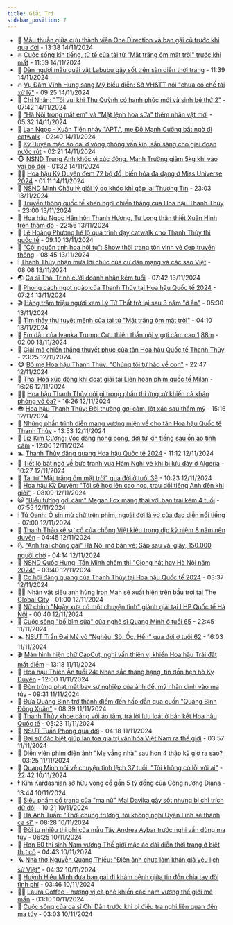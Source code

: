 ```yaml
---
title: Giải Trí
sidebar_position: 7
---
```


<!-- dantri-giai-tri:START -->
- 🤩 [Mâu thuẫn giữa cựu thành viên One Direction và bạn gái cũ trước khi qua đời](https://dantri.com.vn/giai-tri/mau-thuan-giua-cuu-thanh-vien-one-direction-va-ban-gai-cu-truoc-khi-qua-doi-20241114125424966.htm) - 13:38 14/11/2024
- 🔥 [Cuộc sống kín tiếng, tử tế của tài tử &quot;Mặt trăng ôm mặt trời&quot; trước khi mất](https://dantri.com.vn/giai-tri/cuoc-song-kin-tieng-tu-te-cua-tai-tu-mat-trang-om-mat-troi-truoc-khi-mat-20241114110235403.htm) - 11:59 14/11/2024
- 🚀 [Dàn người mẫu quái vật Labubu gây sốt trên sàn diễn thời trang](https://dantri.com.vn/giai-tri/dan-nguoi-mau-quai-vat-labubu-gay-sot-tren-san-dien-thoi-trang-20241113105811856.htm) - 11:39 14/11/2024
- 🔥 [Vụ Đàm Vĩnh Hưng sang Mỹ biểu diễn: Sở VH&amp;TT nói &quot;chưa có chế tài xử lý&quot;](https://dantri.com.vn/giai-tri/vu-dam-vinh-hung-sang-my-bieu-dien-so-vhtt-noi-chua-co-che-tai-xu-ly-20241114145417290.htm) - 09:25 14/11/2024
- 🌈 [Chí Nhân: &quot;Tôi vui khi Thu Quỳnh có hạnh phúc mới và sinh bé thứ 2&quot;](https://dantri.com.vn/giai-tri/chi-nhan-toi-vui-khi-thu-quynh-co-hanh-phuc-moi-va-sinh-be-thu-2-20241114092811112.htm) - 07:42 14/11/2024
- 📝 [&quot;Hà Nội trong mắt em&quot; và &quot;Mật lệnh hoa sữa&quot; thêm nhân vật mới](https://dantri.com.vn/giai-tri/ha-noi-trong-mat-em-va-mat-lenh-hoa-sua-them-nhan-vat-moi-20241113212048990.htm) - 05:32 14/11/2024
- 💪 [Lan Ngọc - Xuân Tiền nhảy &quot;APT.&quot;, mẹ Đỗ Mạnh Cường bất ngờ đi catwalk](https://dantri.com.vn/giai-tri/lan-ngoc-xuan-tien-nhay-apt-me-do-manh-cuong-bat-ngo-di-catwalk-20241113104556045.htm) - 02:40 14/11/2024
- 🤡 [Kỳ Duyên mặc áo dài ở vòng phỏng vấn kín, sẵn sàng cho giai đoạn nước rút](https://dantri.com.vn/giai-tri/ky-duyen-mac-ao-dai-o-vong-phong-van-kin-san-sang-cho-giai-doan-nuoc-rut-20241114085905673.htm) - 02:21 14/11/2024
- 🐵 [NSND Trung Anh khóc vì xúc động, Mạnh Trường giảm 5kg khi vào vai bộ đội](https://dantri.com.vn/giai-tri/nsnd-trung-anh-khoc-vi-xuc-dong-manh-truong-giam-5kg-khi-vao-vai-bo-doi-20241113101711969.htm) - 01:32 14/11/2024
- 🧑‍🏫 [Hoa hậu Kỳ Duyên đem 72 bộ đồ, biến hóa đa dạng ở Miss Universe 2024](https://dantri.com.vn/giai-tri/hoa-hau-ky-duyen-dem-72-bo-do-bien-hoa-da-dang-o-miss-universe-2024-20241112194417830.htm) - 01:11 14/11/2024
- 💂 [NSND Minh Châu lý giải lý do khóc khi gặp lại Thương Tín](https://dantri.com.vn/giai-tri/nsnd-minh-chau-ly-giai-ly-do-khoc-khi-gap-lai-thuong-tin-20241113222500908.htm) - 23:03 13/11/2024
- 🤠 [Truyền thông quốc tế khen ngợi chiến thắng của Hoa hậu Thanh Thủy](https://dantri.com.vn/giai-tri/truyen-thong-quoc-te-khen-ngoi-chien-thang-cua-hoa-hau-thanh-thuy-20241113183032618.htm) - 23:00 13/11/2024
- 🫶 [Hoa hậu Ngọc Hân hôn Thanh Hương, Tự Long thân thiết Xuân Hinh trên thảm đỏ](https://dantri.com.vn/giai-tri/hoa-hau-ngoc-han-hon-thanh-huong-tu-long-than-thiet-xuan-hinh-tren-tham-do-20241113110306936.htm) - 22:56 13/11/2024
- 🦏 [Lê Hoàng Phương hé lộ quá trình dạy catwalk cho Thanh Thủy thi quốc tế](https://dantri.com.vn/giai-tri/le-hoang-phuong-he-lo-qua-trinh-day-catwalk-cho-thanh-thuy-thi-quoc-te-20241113115605847.htm) - 09:10 13/11/2024
- 🧰 [&quot;Cội nguồn tinh hoa hội tụ&quot;: Show thời trang tôn vinh vẻ đẹp truyền thống](https://dantri.com.vn/giai-tri/coi-nguon-tinh-hoa-hoi-tu-show-thoi-trang-ton-vinh-ve-dep-truyen-thong-20241113152641534.htm) - 08:45 13/11/2024
- 🕯 [Thanh Thủy nhận mưa lời chúc của cư dân mạng và các sao Việt](https://dantri.com.vn/giai-tri/thanh-thuy-nhan-mua-loi-chuc-cua-cu-dan-mang-va-cac-sao-viet-20241113080037531.htm) - 08:08 13/11/2024
- 🌏 [Ca sĩ Thái Trinh cưới doanh nhân kém tuổi](https://dantri.com.vn/giai-tri/ca-si-thai-trinh-cuoi-doanh-nhan-kem-tuoi-20241112235909309.htm) - 07:42 13/11/2024
- 🌈 [Phong cách ngọt ngào của Thanh Thủy tại Hoa hậu Quốc tế 2024](https://dantri.com.vn/giai-tri/phong-cach-ngot-ngao-cua-thanh-thuy-tai-hoa-hau-quoc-te-2024-20241113075359829.htm) - 07:24 13/11/2024
- 🎬 [Hàng trăm triệu người xem Lý Tử Thất trở lại sau 3 năm &quot;ở ẩn&quot;](https://dantri.com.vn/giai-tri/hang-tram-trieu-nguoi-xem-ly-tu-that-tro-lai-sau-3-nam-o-an-20241113095853777.htm) - 05:30 13/11/2024
- 👀 [Tìm thấy thư tuyệt mệnh của tài tử &quot;Mặt trăng ôm mặt trời&quot;](https://dantri.com.vn/giai-tri/tim-thay-thu-tuyet-menh-cua-tai-tu-mat-trang-om-mat-troi-20241113093508472.htm) - 04:10 13/11/2024
- 🧰 [Em dâu của Ivanka Trump: Cựu thiên thần nội y gợi cảm cao 1,88m](https://dantri.com.vn/giai-tri/em-dau-cua-ivanka-trump-cuu-thien-than-noi-y-goi-cam-cao-188m-20241110174127259.htm) - 02:00 13/11/2024
- 🧰 [Giải mã chiến thắng thuyết phục của tân Hoa hậu Quốc tế Thanh Thủy](https://dantri.com.vn/giai-tri/giai-ma-chien-thang-thuyet-phuc-cua-tan-hoa-hau-quoc-te-thanh-thuy-20241112235501645.htm) - 23:25 12/11/2024
- 🐵 [Bố mẹ Hoa hậu Thanh Thủy: &quot;Chúng tôi tự hào về con&quot;](https://dantri.com.vn/giai-tri/bo-me-hoa-hau-thanh-thuy-chung-toi-tu-hao-ve-con-20241112231243134.htm) - 22:47 12/11/2024
- 🐘 [Thái Hòa xúc động khi đoạt giải tại Liên hoan phim quốc tế Milan](https://dantri.com.vn/giai-tri/thai-hoa-xuc-dong-khi-doat-giai-tai-lien-hoan-phim-quoc-te-milan-20241112215449398.htm) - 16:26 12/11/2024
- 🧑‍💻 [Hoa hậu Thanh Thủy nói gì trong phần thi ứng xử khiến cả khán phòng vỡ òa?](https://dantri.com.vn/giai-tri/hoa-hau-thanh-thuy-noi-gi-trong-phan-thi-ung-xu-khien-ca-khan-phong-vo-oa-20241112223015917.htm) - 16:26 12/11/2024
- 😎 [Hoa hậu Thanh Thủy: Đời thường gợi cảm, lột xác sau thẩm mỹ](https://dantri.com.vn/giai-tri/hoa-hau-thanh-thuy-doi-thuong-goi-cam-lot-xac-sau-tham-my-20241112211708031.htm) - 15:16 12/11/2024
- 🧰 [Những phần trình diễn mang vương miện về cho tân Hoa hậu Quốc tế Thanh Thủy](https://dantri.com.vn/giai-tri/nhung-phan-trinh-dien-mang-vuong-mien-ve-cho-tan-hoa-hau-quoc-te-thanh-thuy-20241112203514553.htm) - 13:53 12/11/2024
- 🧰 [Liz Kim Cương: Vóc dáng nóng bỏng, đời tư kín tiếng sau ồn ào tình cảm](https://dantri.com.vn/giai-tri/liz-kim-cuong-voc-dang-nong-bong-doi-tu-kin-tieng-sau-on-ao-tinh-cam-20241106111957403.htm) - 12:00 12/11/2024
- 🏊 [Thanh Thủy đăng quang Hoa hậu Quốc tế 2024](https://dantri.com.vn/giai-tri/thanh-thuy-dang-quang-hoa-hau-quoc-te-2024-20241112175046904.htm) - 11:12 12/11/2024
- 🌋 [Tiết lộ bất ngờ về bức tranh vua Hàm Nghi vẽ khi bị lưu đày ở Algeria](https://dantri.com.vn/giai-tri/tiet-lo-bat-ngo-ve-buc-tranh-vua-ham-nghi-ve-khi-bi-luu-day-o-algeria-20241112164840729.htm) - 10:27 12/11/2024
- 🔭 [Tài tử &quot;Mặt trăng ôm mặt trời&quot; qua đời ở tuổi 39](https://dantri.com.vn/giai-tri/tai-tu-mat-trang-om-mat-troi-qua-doi-o-tuoi-39-20241112165942593.htm) - 10:23 12/11/2024
- 📝 [Hoa hậu Kỳ Duyên: &quot;Tôi sẽ học lên cao học, trau dồi tiếng Anh đến khi giỏi&quot;](https://dantri.com.vn/giai-tri/hoa-hau-ky-duyen-toi-se-hoc-len-cao-hoc-trau-doi-tieng-anh-den-khi-gioi-20241112130752886.htm) - 08:09 12/11/2024
- 😺 [&quot;Biểu tượng gợi cảm&quot; Megan Fox mang thai với bạn trai kém 4 tuổi](https://dantri.com.vn/giai-tri/bieu-tuong-goi-cam-megan-fox-mang-thai-voi-ban-trai-kem-4-tuoi-20241112112859624.htm) - 07:55 12/11/2024
- 🕯 [Tú Oanh: Ô sin mù chữ trên phim, ngoài đời là vợ của đạo diễn nổi tiếng](https://dantri.com.vn/giai-tri/tu-oanh-o-sin-mu-chu-tren-phim-ngoai-doi-la-vo-cua-dao-dien-noi-tieng-20241112110906283.htm) - 07:00 12/11/2024
- 🦄 [Thanh Thảo kể sự cố của chồng Việt kiều trong dịp kỷ niệm 8 năm nên duyên](https://dantri.com.vn/giai-tri/thanh-thao-ke-su-co-cua-chong-viet-kieu-trong-dip-ky-niem-8-nam-nen-duyen-20241112101037914.htm) - 04:45 12/11/2024
- 🌜 [&quot;Anh trai chông gai&quot; Hà Nội mở bán vé: Sập sau vài giây, 150.000 người chờ](https://dantri.com.vn/giai-tri/anh-trai-chong-gai-ha-noi-mo-ban-ve-sap-sau-vai-giay-150000-nguoi-cho-20241112103630271.htm) - 04:14 12/11/2024
- 👹 [NSND Quốc Hưng, Tấn Minh chấm thi &quot;Giọng hát hay Hà Nội năm 2024&quot;](https://dantri.com.vn/giai-tri/nsnd-quoc-hung-tan-minh-cham-thi-giong-hat-hay-ha-noi-nam-2024-20241112030211998.htm) - 03:40 12/11/2024
- 🚀 [Cơ hội đăng quang của Thanh Thủy tại Hoa hậu Quốc tế 2024](https://dantri.com.vn/giai-tri/co-hoi-dang-quang-cua-thanh-thuy-tai-hoa-hau-quoc-te-2024-20241112100205897.htm) - 03:37 12/11/2024
- 🧑‍💻 [Nhân vật siêu anh hùng Iron Man sẽ xuất hiện trên bầu trời tại The Global City](https://dantri.com.vn/giai-tri/nhan-vat-sieu-anh-hung-iron-man-se-xuat-hien-tren-bau-troi-tai-the-global-city-20241111212958566.htm) - 01:00 12/11/2024
- 🦩 [Nữ chính &quot;Ngày xưa có một chuyện tình&quot; giành giải tại LHP Quốc tế Hà Nội](https://dantri.com.vn/giai-tri/nu-chinh-ngay-xua-co-mot-chuyen-tinh-gianh-giai-tai-lhp-quoc-te-ha-noi-20241112063625150.htm) - 00:40 12/11/2024
- 💫 [Cuộc sống &quot;bố bỉm sữa&quot; của nghệ sĩ Quang Minh ở tuổi 65](https://dantri.com.vn/giai-tri/cuoc-song-bo-bim-sua-cua-nghe-si-quang-minh-o-tuoi-65-20241108090743210.htm) - 22:45 11/11/2024
- 🏊 [NSƯT Trần Đại Mý vở &quot;Nghêu, Sò, Ốc, Hến&quot; qua đời ở tuổi 62](https://dantri.com.vn/giai-tri/nsut-tran-dai-my-vo-ngheu-so-oc-hen-qua-doi-o-tuoi-62-20241111224924727.htm) - 16:03 11/11/2024
- 🎬 [Màn hình hiện chữ CapCut, nghi vấn thiên vị khiến Hoa hậu Trái đất mất điểm](https://dantri.com.vn/giai-tri/man-hinh-hien-chu-capcut-nghi-van-thien-vi-khien-hoa-hau-trai-dat-mat-diem-20241111091743946.htm) - 13:18 11/11/2024
- 💃 [Hoa hậu Thiên Ân tuổi 24: Nhan sắc thăng hạng, tin đồn hẹn hò Kỳ Duyên](https://dantri.com.vn/giai-tri/hoa-hau-thien-an-tuoi-24-nhan-sac-thang-hang-tin-don-hen-ho-ky-duyen-20241107010322585.htm) - 12:00 11/11/2024
- 🌊 [Đòn trừng phạt mất bay sự nghiệp của ảnh đế, mỹ nhân dính vào ma túy](https://dantri.com.vn/giai-tri/don-trung-phat-mat-bay-su-nghiep-cua-anh-de-my-nhan-dinh-vao-ma-tuy-20241111112123113.htm) - 09:31 11/11/2024
- 🧰 [Đưa Quảng Bình trở thành điểm đến hấp dẫn qua cuốn &quot;Quảng Bình Đông Xuân&quot;](https://dantri.com.vn/giai-tri/dua-quang-binh-tro-thanh-diem-den-hap-dan-qua-cuon-quang-binh-dong-xuan-20241111151610581.htm) - 08:39 11/11/2024
- 🦣 [Thanh Thủy khoe dáng với áo tắm, trả lời lưu loát ở bán kết Hoa hậu Quốc tế](https://dantri.com.vn/giai-tri/thanh-thuy-khoe-dang-voi-ao-tam-tra-loi-luu-loat-o-ban-ket-hoa-hau-quoc-te-20241111114845755.htm) - 05:23 11/11/2024
- 🥷 [NSƯT Tuấn Phong qua đời](https://dantri.com.vn/giai-tri/nsut-tuan-phong-qua-doi-20241111100120238.htm) - 04:18 11/11/2024
- 🦏 [Đại sứ đặc biệt giúp lan tỏa giá trị văn hóa Việt Nam ra thế giới](https://dantri.com.vn/giai-tri/dai-su-dac-biet-giup-lan-toa-gia-tri-van-hoa-viet-nam-ra-the-gioi-20241111002935349.htm) - 03:57 11/11/2024
- 🫶 [Diễn viên phim điện ảnh &quot;Mẹ vắng nhà&quot; sau hơn 4 thập kỷ giờ ra sao?](https://dantri.com.vn/giai-tri/dien-vien-phim-dien-anh-me-vang-nha-sau-hon-4-thap-ky-gio-ra-sao-20241111100517588.htm) - 03:25 11/11/2024
- 💼 [Quang Minh nói về chuyện tình lệch 37 tuổi: &quot;Tôi không có lỗi với ai&quot;](https://dantri.com.vn/giai-tri/quang-minh-noi-ve-chuyen-tinh-lech-37-tuoi-toi-khong-co-loi-voi-ai-20241109162546566.htm) - 22:42 10/11/2024
- 🕴 [Kim Kardashian sở hữu vòng cổ gần 5 tỷ đồng của Công nương Diana](https://dantri.com.vn/giai-tri/kim-kardashian-so-huu-vong-co-gan-5-ty-dong-cua-cong-nuong-diana-20241110103552886.htm) - 13:44 10/11/2024
- 🐲 [Siêu phẩm cổ trang của &quot;ma nữ&quot; Mai Davika gây sốt nhưng bị chỉ trích dữ dội](https://dantri.com.vn/giai-tri/sieu-pham-co-trang-cua-ma-nu-mai-davika-gay-sot-nhung-bi-chi-trich-du-doi-20241110110322976.htm) - 10:21 10/11/2024
- 🐘 [Hà Anh Tuấn: &quot;Thời chung trường, tôi không nghĩ Uyên Linh sẽ thành ca sĩ&quot;](https://dantri.com.vn/giai-tri/ha-anh-tuan-thoi-chung-truong-toi-khong-nghi-uyen-linh-se-thanh-ca-si-20241110132449407.htm) - 08:28 10/11/2024
- 🤭 [Đời tư nhiều thị phi của mẫu Tây Andrea Aybar trước nghi vấn dùng ma túy](https://dantri.com.vn/giai-tri/doi-tu-nhieu-thi-phi-cua-mau-tay-andrea-aybar-truoc-nghi-van-dung-ma-tuy-20241110122113246.htm) - 06:25 10/11/2024
- 💯 [Hơn 60 thí sinh Nam vương Thế giới mặc áo dài diễn thời trang ở biệt thự cổ](https://dantri.com.vn/giai-tri/hon-60-thi-sinh-nam-vuong-the-gioi-mac-ao-dai-dien-thoi-trang-o-biet-thu-co-20241110083710278.htm) - 04:43 10/11/2024
- 🪜 [Nhà thơ Nguyễn Quang Thiều: &quot;Điện ảnh chưa làm khán giả yêu lịch sử Việt&quot;](https://dantri.com.vn/giai-tri/nha-tho-nguyen-quang-thieu-dien-anh-chua-lam-khan-gia-yeu-lich-su-viet-20241110094937665.htm) - 04:32 10/11/2024
- 👹 [Huỳnh Hiểu Minh đưa bạn gái đi khám bệnh giữa tin đồn chia tay đòi tình phí](https://dantri.com.vn/giai-tri/huynh-hieu-minh-dua-ban-gai-di-kham-benh-giua-tin-don-chia-tay-doi-tinh-phi-20241109095654663.htm) - 03:46 10/11/2024
- 🧑‍🏫 [Laura Coffee - hương vị cà phê khiến các nam vương thế giới mê mẩn](https://dantri.com.vn/giai-tri/laura-coffee-huong-vi-ca-phe-khien-cac-nam-vuong-the-gioi-me-man-20241110092648276.htm) - 03:10 10/11/2024
- 🐘 [Cuộc sống của ca sĩ Chi Dân trước khi bị điều tra nghi liên quan đến ma túy](https://dantri.com.vn/giai-tri/cuoc-song-cua-ca-si-chi-dan-truoc-khi-bi-dieu-tra-nghi-lien-quan-den-ma-tuy-20241110080210273.htm) - 03:03 10/11/2024<!-- dantri-giai-tri:END -->
